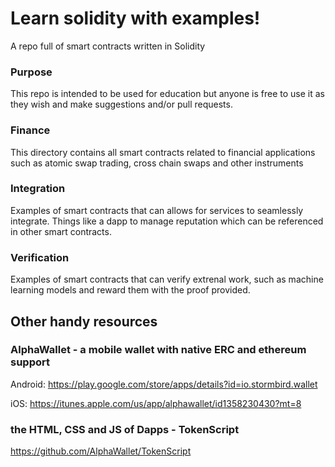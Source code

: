 # Learn solidity with examples!
A repo full of smart contracts written in Solidity

### Purpose
This repo is intended to be used for education but anyone is free to use it as they wish and make suggestions and/or pull requests.

### Finance
This directory contains all smart contracts related to financial applications such as atomic swap trading, cross chain swaps and other instruments

### Integration
Examples of smart contracts that can allows for services to seamlessly integrate. Things like a dapp to manage reputation which can be referenced in other smart contracts. 

### Verification
Examples of smart contracts that can verify extrenal work, such as machine learning models and reward them with the proof provided. 

## Other handy resources

### AlphaWallet - a mobile wallet with native ERC and ethereum support
Android: https://play.google.com/store/apps/details?id=io.stormbird.wallet

iOS: https://itunes.apple.com/us/app/alphawallet/id1358230430?mt=8

### the HTML, CSS and JS of Dapps - TokenScript
https://github.com/AlphaWallet/TokenScript

